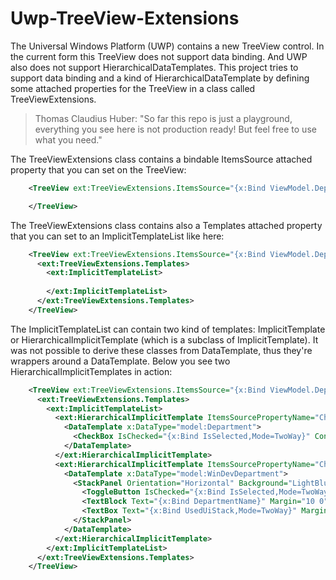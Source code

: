 # Uwp-TreeView-Extensions
The Universal Windows Platform (UWP) contains a new TreeView control. In the current form this TreeView does not support data binding. And UWP also does not support HierarchicalDataTemplates.
This project tries to support data binding and a kind of HierarchicalDataTemplate by defining some attached properties for the TreeView in a class called TreeViewExtensions.

> Thomas Claudius Huber: "So far this repo is just a playground, everything you see here is not production ready! But feel free to use what you need."

The TreeViewExtensions class contains a bindable ItemsSource attached property that you can set on the TreeView:

```xml
    <TreeView ext:TreeViewExtensions.ItemsSource="{x:Bind ViewModel.Departments}">

    </TreeView>
```

The TreeViewExtensions class contains also a Templates attached property that you can set to an ImplicitTemplateList like here:

```xml
    <TreeView ext:TreeViewExtensions.ItemsSource="{x:Bind ViewModel.Departments}">
      <ext:TreeViewExtensions.Templates>
        <ext:ImplicitTemplateList>
          
        </ext:ImplicitTemplateList>
      </ext:TreeViewExtensions.Templates>
    </TreeView>
```

The ImplicitTemplateList can contain two kind of templates: ImplicitTemplate or HierarchicalImplicitTemplate (which is a subclass of ImplicitTemplate). It was not possible to derive these classes from DataTemplate, thus they're wrappers around a DataTemplate. Below you see two HierarchicalImplicitTemplates in action:

```xml
    <TreeView ext:TreeViewExtensions.ItemsSource="{x:Bind ViewModel.Departments}">
      <ext:TreeViewExtensions.Templates>
        <ext:ImplicitTemplateList>
          <ext:HierarchicalImplicitTemplate ItemsSourcePropertyName="Children" DataTypeName="Department">
            <DataTemplate x:DataType="model:Department">
              <CheckBox IsChecked="{x:Bind IsSelected,Mode=TwoWay}" Content="{x:Bind DepartmentName}"/>
            </DataTemplate>
          </ext:HierarchicalImplicitTemplate>
          <ext:HierarchicalImplicitTemplate ItemsSourcePropertyName="Children" DataTypeName="WinDevDepartment">
            <DataTemplate x:DataType="model:WinDevDepartment">
              <StackPanel Orientation="Horizontal" Background="LightBlue" Padding="10">
                <ToggleButton IsChecked="{x:Bind IsSelected,Mode=TwoWay}" Content="{x:Bind IsSelected.ToString(),Mode=OneWay}"/>
                <TextBlock Text="{x:Bind DepartmentName}" Margin="10 0" VerticalAlignment="Center"/>
                <TextBox Text="{x:Bind UsedUiStack,Mode=TwoWay}" Margin="10 0" VerticalAlignment="Center"/>
              </StackPanel>
            </DataTemplate>
          </ext:HierarchicalImplicitTemplate>
        </ext:ImplicitTemplateList>
      </ext:TreeViewExtensions.Templates>
    </TreeView>
```


